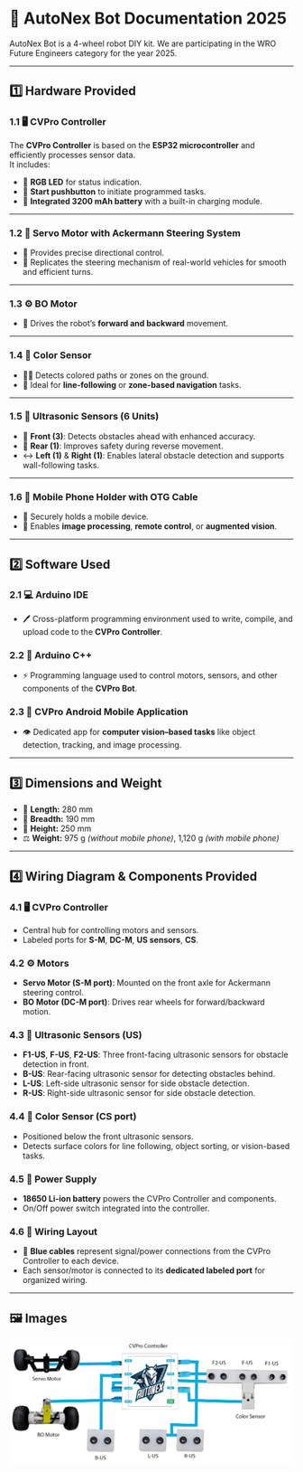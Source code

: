 # 🤖 AutoNex Bot Documentation 2025
AutoNex Bot is a 4-wheel robot DIY kit. We are participating in the WRO Future Engineers category for the year 2025.

---

## 1️⃣ Hardware Provided

### 1.1 🖥️ CVPro Controller
The **CVPro Controller** is based on the **ESP32 microcontroller** and efficiently processes sensor data.  
It includes:
- 🌈 **RGB LED** for status indication.
- 🔘 **Start pushbutton** to initiate programmed tasks.
- 🔋 **Integrated 3200 mAh battery** with a built-in charging module.

---

### 1.2 🛞 Servo Motor with Ackermann Steering System
- 🎯 Provides precise directional control.
- 🚗 Replicates the steering mechanism of real-world vehicles for smooth and efficient turns.

---

### 1.3 ⚙️ BO Motor
- 🔄 Drives the robot’s **forward and backward** movement.

---

### 1.4 🎨 Color Sensor
- 🕵️‍♂️ Detects colored paths or zones on the ground.
- 📍 Ideal for **line-following** or **zone-based navigation** tasks.

---

### 1.5 📡 Ultrasonic Sensors (6 Units)
- 🔷 **Front (3)**: Detects obstacles ahead with enhanced accuracy.
- 🔶 **Rear (1)**: Improves safety during reverse movement.
- ↔ **Left (1)** & **Right (1)**: Enables lateral obstacle detection and supports wall-following tasks.

---

### 1.6 📱 Mobile Phone Holder with OTG Cable
- 📌 Securely holds a mobile device.
- 🎥 Enables **image processing**, **remote control**, or **augmented vision**.

---

## 2️⃣ Software Used

### 2.1 💻 Arduino IDE
- 🖊️ Cross-platform programming environment used to write, compile, and upload code to the **CVPro Controller**.

### 2.2 🧩 Arduino C++
- ⚡ Programming language used to control motors, sensors, and other components of the **CVPro Bot**.

### 2.3 📲 CVPro Android Mobile Application
- 👁️ Dedicated app for **computer vision–based tasks** like object detection, tracking, and image processing.

---

## 3️⃣ Dimensions and Weight
- 📏 **Length:** 280 mm  
- 📏 **Breadth:** 190 mm  
- 📏 **Height:** 250 mm  
- ⚖️ **Weight:** 975 g *(without mobile phone)*, 1,120 g *(with mobile phone)*

---

## 4️⃣ Wiring Diagram & Components Provided

### 4.1 🖥️ CVPro Controller
- Central hub for controlling motors and sensors.
- Labeled ports for **S-M**, **DC-M**, **US sensors**, **CS**.

### 4.2 ⚙️ Motors
- **Servo Motor (S-M port)**: Mounted on the front axle for Ackermann steering control.
- **BO Motor (DC-M port)**: Drives rear wheels for forward/backward motion.

### 4.3 📡 Ultrasonic Sensors (US)
- **F1-US**, **F-US**, **F2-US**: Three front-facing ultrasonic sensors for obstacle detection in front.
- **B-US**: Rear-facing ultrasonic sensor for detecting obstacles behind.
- **L-US**: Left-side ultrasonic sensor for side obstacle detection.
- **R-US**: Right-side ultrasonic sensor for side obstacle detection.

### 4.4 🎨 Color Sensor (CS port)
- Positioned below the front ultrasonic sensors.
- Detects surface colors for line following, object sorting, or vision-based tasks.

### 4.5 🔋 Power Supply
- **18650 Li-ion battery** powers the CVPro Controller and components.
- On/Off power switch integrated into the controller.

### 4.6 🧵 Wiring Layout
- 🔵 **Blue cables** represent signal/power connections from the CVPro Controller to each device.
- Each sensor/motor is connected to its **dedicated labeled port** for organized wiring.

---

## 🖼️ Images
<p align="center">
  <img src="assets/wiring_diagram.png" alt="Wiring Diagram" width="500">
</p>

